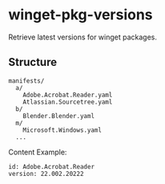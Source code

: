# winget-pkg-versions

Retrieve latest versions for winget packages.

## Structure

```
manifests/
  a/
    Adobe.Acrobat.Reader.yaml
    Atlassian.Sourcetree.yaml
  b/
    Blender.Blender.yaml
  m/
    Microsoft.Windows.yaml
  ...
```

Content Example:

```
id: Adobe.Acrobat.Reader
version: 22.002.20222
```